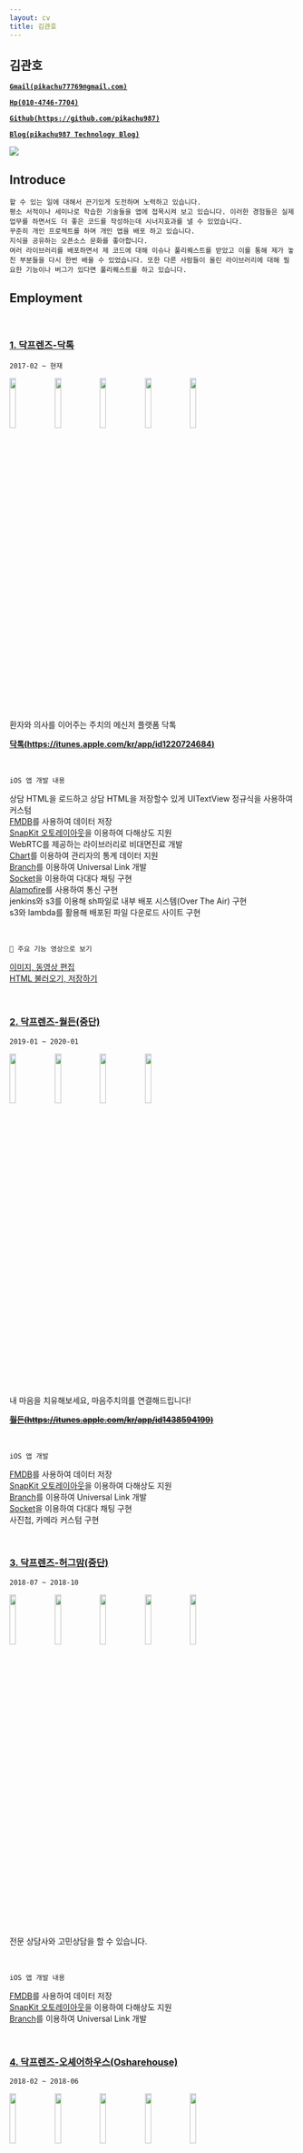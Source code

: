 ```yaml
---
layout: cv
title: 김관호
---
```



## 김관호

<a href="mailto:pikachu77769@gmail.com" style="font-weight: bold;">`Gmail(pikachu77769@gmail.com)`</a>

<a href="tel:010-4746-7704" style="font-weight: bold;">`Hp(010-4746-7704)`</a>

<a href="https://github.com/pikachu987/" style="font-weight: bold;">`Github(https://github.com/pikachu987)`</a>

<a href="https://pikachu987.tistory.com/" style="font-weight: bold;">`Blog(pikachu987 Technology Blog)`</a>


<div class="profile"><img src="https://pikachu987.github.io/cvdata/resources/profile.png?cv=1"></div>


## Introduce

`할 수 있는 일에 대해서 끈기있게 도전하며 노력하고 있습니다.`<br>
`평소 서적이나 세미나로 학습한 기술들을 앱에 접목시켜 보고 있습니다. 이러한 경험들은 실제 업무를 하면서도 더 좋은 코드를 작성하는데 시너지효과를 낼 수 있었습니다.`<br>
`꾸준히 개인 프로젝트를 하며 개인 앱을 배포 하고 있습니다.`<br>
`지식을 공유하는 오픈소스 문화를 좋아합니다.`<br>
`여러 라이브러리를 배포하면서 제 코드에 대해 이슈나 풀리퀘스트를 받았고 이를 통해 제가 놓친 부분들을 다시 한번 배울 수 있었습니다. 또한 다른 사람들이 올린 라이브러리에 대해 필요한 기능이나 버그가 있다면 풀리퀘스트를 하고 있습니다.`




## Employment



<br>

### [1. 닥프렌즈-닥톡](https://www.doctalk.co.kr/)

`2017-02 ~ 현재`

<img src="https://pikachu987.github.io/cvdata/resources/employment/doctalk/appstore/1.png?cv=1" width="15%">
<img src="https://pikachu987.github.io/cvdata/resources/employment/doctalk/appstore/2.png?cv=1" width="15%">
<img src="https://pikachu987.github.io/cvdata/resources/employment/doctalk/appstore/3.png?cv=1" width="15%">
<img src="https://pikachu987.github.io/cvdata/resources/employment/doctalk/appstore/4.png?cv=1" width="15%">
<img src="https://pikachu987.github.io/cvdata/resources/employment/doctalk/appstore/5.png?cv=1" width="15%">

환자와 의사를 이어주는 주치의 메신저 플랫폼 닥톡

__[닥톡(https://itunes.apple.com/kr/app/id1220724684)](https://itunes.apple.com/kr/app/id1220724684)__

<br>

`iOS 앱 개발 내용`

상담 HTML을 로드하고 상담 HTML을 저장할수 있게 UITextView 정규식을 사용하여 커스텀<br>
[FMDB](https://github.com/ccgus/fmdb)를 사용하여 데이터 저장<br>
[SnapKit 오토레이아웃](https://github.com/SnapKit/SnapKit)을 이용하여 다해상도 지원<br>
WebRTC를 제공하는 라이브러리로 비대면진료 개발<br>
[Chart](https://github.com/danielgindi/Charts)를 이용하여 관리자의 통계 데이터 지원<br>
[Branch](https://dashboard.branch.io/)를 이용하여 Universal Link 개발<br>
[Socket](https://github.com/socketio/socket.io-client-swift)을 이용하여 다대다 채팅 구현<br>
[Alamofire](https://github.com/Alamofire/Alamofire)를 사용하여 통신 구현<br>
jenkins와 s3를 이용해 sh파일로 내부 배포 시스템(Over The Air) 구현<br>
s3와 lambda를 활용해 배포된 파일 다운로드 사이트 구현<br>

<br>

`📱 주요 기능 영상으로 보기`

[이미지, 동영상 편집](https://pikachu987.github.io/cvdata/resources/employment/doctalk/media/picker/)<br>
[HTML 불러오기, 저장하기](https://pikachu987.github.io/cvdata/resources/employment/doctalk/media/html/)
<br>


<div class="page-break"></div>

<br>

### [2. 닥프렌즈-월든(중단)](https://www.docfriends.com/)

`2019-01 ~ 2020-01`

<img src="https://pikachu987.github.io/cvdata/resources/employment/walden/appstore/1.png?cv=1" width="15%">
<img src="https://pikachu987.github.io/cvdata/resources/employment/walden/appstore/2.png?cv=1" width="15%">
<img src="https://pikachu987.github.io/cvdata/resources/employment/walden/appstore/3.png?cv=1" width="15%">
<img src="https://pikachu987.github.io/cvdata/resources/employment/walden/appstore/4.png?cv=1" width="15%">

내 마음을 치유해보세요, 마음주치의를 연결해드립니다!

~~__[월든(https://itunes.apple.com/kr/app/id1438594199)](https://itunes.apple.com/kr/app/id1438594199)__~~

<br>

`iOS 앱 개발`

[FMDB](https://github.com/ccgus/fmdb)를 사용하여 데이터 저장<br>
[SnapKit 오토레이아웃](https://github.com/SnapKit/SnapKit)을 이용하여 다해상도 지원<br>
[Branch](https://dashboard.branch.io/)를 이용하여 Universal Link 개발<br>
[Socket](https://github.com/socketio/socket.io-client-swift)을 이용하여 다대다 채팅 구현<br>
사진첩, 카메라 커스텀 구현<br>



<br>

### [3. 닥프렌즈-허그맘(중단)](https://www.docfriends.com/)

`2018-07 ~ 2018-10`

<img src="https://pikachu987.github.io/cvdata/resources/employment/hugmom/appstore/1.png?cv=1" width="15%">
<img src="https://pikachu987.github.io/cvdata/resources/employment/hugmom/appstore/2.png?cv=1" width="15%">
<img src="https://pikachu987.github.io/cvdata/resources/employment/hugmom/appstore/3.png?cv=1" width="15%">
<img src="https://pikachu987.github.io/cvdata/resources/employment/hugmom/appstore/4.png?cv=1" width="15%">
<img src="https://pikachu987.github.io/cvdata/resources/employment/hugmom/appstore/5.png?cv=1" width="15%">

전문 상담사와 고민상담을 할 수 있습니다.

<br>

`iOS 앱 개발 내용`

[FMDB](https://github.com/ccgus/fmdb)를 사용하여 데이터 저장<br>
[SnapKit 오토레이아웃](https://github.com/SnapKit/SnapKit)을 이용하여 다해상도 지원<br>
[Branch](https://dashboard.branch.io/)를 이용하여 Universal Link 개발<br>


<div class="page-break"></div>

<br>

### [4. 닥프렌즈-오셰어하우스(Osharehouse)](https://www.facebook.com/osharehouse/)

`2018-02 ~ 2018-06`

<img src="https://pikachu987.github.io/cvdata/resources/employment/osharehouse/appstore/1.png?cv=1" width="15%">
<img src="https://pikachu987.github.io/cvdata/resources/employment/osharehouse/appstore/2.png?cv=1" width="15%">
<img src="https://pikachu987.github.io/cvdata/resources/employment/osharehouse/appstore/3.png?cv=1" width="15%">
<img src="https://pikachu987.github.io/cvdata/resources/employment/osharehouse/appstore/4.png?cv=1" width="15%">
<img src="https://pikachu987.github.io/cvdata/resources/employment/osharehouse/appstore/5.png?cv=1" width="15%">

실시간 직거래 방구하기

__[오셰어하우스(https://itunes.apple.com/kr/app/id1383090453)](https://itunes.apple.com/kr/app/id1383090453)__

<br>

`iOS 앱 개발 내용`

CoreData를 사용하여 데이터 저장<br>
[SnapKit 오토레이아웃](https://github.com/SnapKit/SnapKit)을 이용하여 다해상도 지원<br>
[Branch](https://dashboard.branch.io/)를 이용하여 Universal Link 개발<br>
[Socket](https://github.com/socketio/socket.io-client-swift)을 이용하여 다대다 채팅 구현<br>
Expandable Tableview 개발<br>
Localizable을 사용하여 다국어 지원<br>



<br>

### [5. 닥프렌즈-오셰어하우스 관리자(Osharehouse)](https://www.facebook.com/osharehouse/)

`2018-02 ~ 2018-06`

<img src="https://pikachu987.github.io/cvdata/resources/employment/osharehouseAdmin/appstore/1.png?cv=1" width="15%">
<img src="https://pikachu987.github.io/cvdata/resources/employment/osharehouseAdmin/appstore/2.png?cv=1" width="15%">
<img src="https://pikachu987.github.io/cvdata/resources/employment/osharehouseAdmin/appstore/3.png?cv=1" width="15%">
<img src="https://pikachu987.github.io/cvdata/resources/employment/osharehouseAdmin/appstore/4.png?cv=1" width="15%">
<img src="https://pikachu987.github.io/cvdata/resources/employment/osharehouseAdmin/appstore/5.png?cv=1" width="15%">

간편하게 입주자를 모집하세요

__[오셰어하우스 관리자(https://itunes.apple.com/kr/app/id1351570974)](https://itunes.apple.com/kr/app/id1351570974)__

<br>

`iOS 앱 개발 내용`

[Chart](https://github.com/danielgindi/Charts)를 이용하여 관리자의 통계 데이터 지원<br>
CoreData를 사용하여 데이터 저장<br>
[SnapKit 오토레이아웃](https://github.com/SnapKit/SnapKit)을 이용하여 다해상도 지원<br>
[Branch](https://dashboard.branch.io/)를 이용하여 Universal Link 개발<br>
[Socket](https://github.com/socketio/socket.io-client-swift)을 이용하여 다대다 채팅 구현<br>


<div class="page-break"></div>

<br>

### [6. 닥프렌즈-배경화면 HD(OGQ)](https://medium.com/ogq-corp)

`2017-04 ~ 2017-07`

<img src="https://pikachu987.github.io/cvdata/resources/employment/backgroundHD/appstore/1.png?cv=1" width="15%">
<img src="https://pikachu987.github.io/cvdata/resources/employment/backgroundHD/appstore/2.png?cv=1" width="15%">
<img src="https://pikachu987.github.io/cvdata/resources/employment/backgroundHD/appstore/3.png?cv=1" width="15%">
<img src="https://pikachu987.github.io/cvdata/resources/employment/backgroundHD/appstore/4.png?cv=1" width="15%">
<img src="https://pikachu987.github.io/cvdata/resources/employment/backgroundHD/appstore/5.png?cv=1" width="15%">

고화질 배경화‪면‬

__[배경화면 HD(https://itunes.apple.com/app/id541860561)](https://itunes.apple.com/app/id541860561)__

<br>

`iOS 앱 개발 내용`

Objective-C 로 되어있던 앱을 Swift3로 변환<br>
[Tags](https://github.com/pikachu987/Tags) 라이브러리 기초 개발<br>
오토레이아웃(스토리보드)을 이용하여 다해상도 지원<br>
이미지 다해상도 렌더링 지원<br>
Localizable을 사용하여 다국어 지원<br>



<br>

### 7. 시전소프트-전단지존

`2016-06 ~ 2016-11`

<img src="https://pikachu987.github.io/cvdata/resources/employment/jundan/appstore/1.png?cv=1" width="15%">
<img src="https://pikachu987.github.io/cvdata/resources/employment/jundan/appstore/2.png?cv=1" width="15%">
<img src="https://pikachu987.github.io/cvdata/resources/employment/jundan/appstore/3.png?cv=1" width="15%">
<img src="https://pikachu987.github.io/cvdata/resources/employment/jundan/appstore/4.png?cv=1" width="15%">
<img src="https://pikachu987.github.io/cvdata/resources/employment/jundan/appstore/5.png?cv=1" width="15%">

전단지를 앱으로 만들어 배포

<br>

`iOS 앱 개발 내용`

[Realm](https://github.com/realm/realm-cocoa)을 사용하여 데이터 저장<br>
[Alamofire](https://github.com/Alamofire/Alamofire)를 사용하여 통신 구현<br>
여러가지 전단지 만들기 레이아웃 개발<br>
Horizontal 무한 스크롤 개발<br>



<div class="page-break"></div>

## Freelancer

<br>

### 1. KMS-ExpertT

`2016-11 ~ 2016-12`

<img src="https://pikachu987.github.io/cvdata/resources/freelancer/et/appstore/1.png?cv=1" width="15%">
<img src="https://pikachu987.github.io/cvdata/resources/freelancer/et/appstore/2.png?cv=1" width="15%">
<img src="https://pikachu987.github.io/cvdata/resources/freelancer/et/appstore/3.png?cv=1" width="15%">
<img src="https://pikachu987.github.io/cvdata/resources/freelancer/et/appstore/4.png?cv=1" width="15%">
<img src="https://pikachu987.github.io/cvdata/resources/freelancer/et/appstore/5.png?cv=1" width="15%">

WebRTC를 이용해 통역 전문가와 통화

<br>

`iOS 앱 개발 내용`

[QuickBlox WebRTC](https://quickblox.com/)를 이용하여 통화 구현<br>
[SQLite](https://github.com/stephencelis/SQLite.swift)를 이용하여 데이터 저장<br>
[Realm](https://github.com/realm/realm-cocoa)을 사용하여 데이터 저장<br>
[Alamofire](https://github.com/Alamofire/Alamofire)를 사용하여 통신 구현<br>




<br>

### 2. Davich-가상장착(중단)

`2016-12 ~ 2017-01`

<img src="https://pikachu987.github.io/cvdata/resources/freelancer/virtualWearing/appstore/1.png?cv=1" width="15%">
<img src="https://pikachu987.github.io/cvdata/resources/freelancer/virtualWearing/appstore/2.png?cv=1" width="15%">
<img src="https://pikachu987.github.io/cvdata/resources/freelancer/virtualWearing/appstore/3.png?cv=1" width="15%">
<img src="https://pikachu987.github.io/cvdata/resources/freelancer/virtualWearing/appstore/4.png?cv=1" width="15%">
<img src="https://pikachu987.github.io/cvdata/resources/freelancer/virtualWearing/appstore/5.png?cv=1" width="15%">

가상으로 눈동자 위치와 눈동자 타원에 맞게 콘택트 렌즈를 잘라서 가상으로 써 볼수 있다.

<br>

`iOS 앱 개발 내용`

[Realm](https://github.com/realm/realm-cocoa)을 사용하여 데이터 저장<br>
[Alamofire](https://github.com/Alamofire/Alamofire)를 사용하여 통신 구현<br>


<div class="page-break"></div>

<br>

### 3. knightnet-책가방

`2017-01 ~ 2017-02`

<img src="https://pikachu987.github.io/cvdata/resources/freelancer/edubag/appstore/1.png?cv=1" width="15%">
<img src="https://pikachu987.github.io/cvdata/resources/freelancer/edubag/appstore/2.png?cv=1" width="15%">
<img src="https://pikachu987.github.io/cvdata/resources/freelancer/edubag/appstore/3.png?cv=1" width="15%">
<img src="https://pikachu987.github.io/cvdata/resources/freelancer/edubag/appstore/4.png?cv=1" width="15%">
<img src="https://pikachu987.github.io/cvdata/resources/freelancer/edubag/appstore/5.png?cv=1" width="15%">

책가방은 방과후학교 운영을 위한 프로그램입니다.

<br>

`iOS 앱 개발 내용`

[Realm](https://github.com/realm/realm-cocoa)을 사용하여 데이터 저장<br>
[Alamofire](https://github.com/Alamofire/Alamofire)를 사용하여 통신 구현<br>
[Kanna](https://github.com/tid-kijyun/Kanna)를 사용하여 XML 통신 구현<br>




## Individual Projects

<br>

### 1. 패턴관리(생활패턴, 운동패턴, 피트니스)

`2019-07 ~ 2019-07`

<img src="https://pikachu987.github.io/cvdata/resources/individual/pattern/appstore/1.png?cv=1" width="15%">
<img src="https://pikachu987.github.io/cvdata/resources/individual/pattern/appstore/2.png?cv=1" width="15%">
<img src="https://pikachu987.github.io/cvdata/resources/individual/pattern/appstore/3.png?cv=1" width="15%">
<img src="https://pikachu987.github.io/cvdata/resources/individual/pattern/appstore/4.png?cv=1" width="15%">
<img src="https://pikachu987.github.io/cvdata/resources/individual/pattern/appstore/5.png?cv=1" width="15%">

● 자신에게 맞는 작업으로 하루하루 패턴을 맞게 살아보세요.<br/>
● 하루하루 패턴에 맞게 살았는지 통계를 확인해 보세요.<br/>
● 패턴에 맞게 살고 있는지 패턴 관리앱이 도와드려요.<br/>

__[패턴관리(https://itunes.apple.com/us/app/패턴관리-생활패턴-운동패턴-피트니스/id1471091967)](https://itunes.apple.com/us/app/패턴관리-생활패턴-운동패턴-피트니스/id1471091967)__

<br>

`iOS 앱 개발 내용`

[FMDB](https://github.com/ccgus/fmdb)를 사용하여 데이터 저장<br>
[SnapKit 오토레이아웃](https://github.com/SnapKit/SnapKit)을 이용하여 다해상도 지원<br>
[CropPickerView](https://github.com/pikachu987/CropPickerView)를 이용하여 이미지 자르기 지원<br>
Localizable을 사용하여 다국어 지원<br>


<div class="page-break"></div>

<br>

### 2. Punto: 쉬운 사진편집 툴

`2018-09 ~ 2018-09`

<img src="https://pikachu987.github.io/cvdata/resources/individual/punto/appstore/1.png?cv=1" width="15%">
<img src="https://pikachu987.github.io/cvdata/resources/individual/punto/appstore/2.png?cv=1" width="15%">
<img src="https://pikachu987.github.io/cvdata/resources/individual/punto/appstore/3.png?cv=1" width="15%">
<img src="https://pikachu987.github.io/cvdata/resources/individual/punto/appstore/4.png?cv=1" width="15%">
<img src="https://pikachu987.github.io/cvdata/resources/individual/punto/appstore/5.png?cv=1" width="15%">

● 사진첩에 있는 이미지를 편집할 수 있습니다.<br/>
● 캔버스를 편집할 수 있습니다.<br/>
● 컬러 피커를 사용하여 원하는 색을 캔버스에 저장해 보세요.<br/>
● 다양한 필터로 이미지의 느낌을 바꾸어 보세요.<br/>
● 이미지에 원하는 영역에 스포이드로 색을 추출해 보세요.<br/>
● 사진에 일부 영역이 마음에 들지 않을때 사진을 원하는 크기와 원하는 영역으로 잘라 보세요.<br/>
● 이미지에 여러가지 이모지,이미지,텍스트를 추가해서 위치와 크기를 조절해 보세요.<br/>
● 사용하지 않는 편집 도구를 OFF 시킨 후 자주 사용하는 도구만 볼수 있습니다.<br/>
● 이미지의 정보와 촬영 정보와 위치를 볼수 있습니다.<br/>

__[푼토(https://itunes.apple.com/us/app/punto-easy-photo-editing-tool/id1402485933)](https://itunes.apple.com/us/app/punto-easy-photo-editing-tool/id1402485933)__

<br>

`iOS 앱 개발 내용`

[FMDB](https://github.com/ccgus/fmdb)를 사용하여 데이터 저장<br>
오토레이아웃(스토리보드)을 이용하여 다해상도 지원<br>
[CropPickerView](https://github.com/pikachu987/CropPickerView)를 이용하여 이미지 자르기 지원<br>
[GPUImage](https://github.com/BradLarson/GPUImage3)를 이용하여 필터 지원<br>
Localizable을 사용하여 다국어 지원<br>



<br>

### 3. MakeGIF: 움짤 그림 만들기 앱

`2018-01 ~ 2018-01`

<img src="https://pikachu987.github.io/cvdata/resources/individual/makegif/appstore/1.png?cv=1" width="15%">
<img src="https://pikachu987.github.io/cvdata/resources/individual/makegif/appstore/2.png?cv=1" width="15%">
<img src="https://pikachu987.github.io/cvdata/resources/individual/makegif/appstore/3.png?cv=1" width="15%">
<img src="https://pikachu987.github.io/cvdata/resources/individual/makegif/appstore/4.png?cv=1" width="15%">
<img src="https://pikachu987.github.io/cvdata/resources/individual/makegif/appstore/5.png?cv=1" width="15%">

● 터치로 쉽게 움짤을 만들수 있습니다.<br/>
● 펜 색과 사이즈를 조절할수 있습니다.<br/>
● 배경색과 배경이미지를 변경할수 있습니다.<br/>
● 갤러리에 저장된 사진들을 GIF로 변경할수 있습니다.<br/>
● 갤러리에 저장된 사진들을 원모양 GIF로 변경할수 있습니다.<br/>
● GIF 이미지들을 일반 사진으로 변경할 수 있습니다.<br/>

__[움짤 그림 만들기(https://itunes.apple.com/kr/app/움짤-그림-만들기/id1332469018)](https://itunes.apple.com/kr/app/움짤-그림-만들기/id1332469018)__

<br>

`iOS 앱 개발 내용`

CoreData를 사용하여 데이터 저장<br>
[SnapKit 오토레이아웃](https://github.com/SnapKit/SnapKit)을 이용하여 다해상도 지원<br>



<br>

### 4. FakeCall: 가짜전화 앱 (reject)

`2018-01 ~ 2018-01`

<img src="https://pikachu987.github.io/cvdata/resources/individual/fakecall/appstore/1.png?cv=1" width="15%">
<img src="https://pikachu987.github.io/cvdata/resources/individual/fakecall/appstore/2.png?cv=1" width="15%">
<img src="https://pikachu987.github.io/cvdata/resources/individual/fakecall/appstore/3.png?cv=1" width="15%">
<img src="https://pikachu987.github.io/cvdata/resources/individual/fakecall/appstore/4.png?cv=1" width="15%">
<img src="https://pikachu987.github.io/cvdata/resources/individual/fakecall/appstore/5.png?cv=1" width="15%">

● 기존 휴대폰의 연락처에 있는 사람들에게 가짜로 전화를 걸 수 있습니다.<br/>
● 새로운 연락처를 등록해서 가짜로 전화를 걸 수 있습니다.<br/>
● 기존 연락처나 새로운 연락처에서 전화를 걸게 할 수 있습니다.<br/>
● 전화왔을 때 알림음과 진동, 배경화면을 바꿀 수 있습니다.<br/>


<br>

`iOS 앱 개발 내용`

CoreData를 사용하여 데이터 저장<br>
[SnapKit 오토레이아웃](https://github.com/SnapKit/SnapKit)을 이용하여 다해상도 지원<br>
Localizable을 사용하여 다국어 지원<br>


<br>

### 5. Script: 대본공부 앱

`2017-12 ~ 2017-12`

<img src="https://pikachu987.github.io/cvdata/resources/individual/script/appstore/1.png?cv=1" width="15%">
<img src="https://pikachu987.github.io/cvdata/resources/individual/script/appstore/2.png?cv=1" width="15%">
<img src="https://pikachu987.github.io/cvdata/resources/individual/script/appstore/3.png?cv=1" width="15%">
<img src="https://pikachu987.github.io/cvdata/resources/individual/script/appstore/4.png?cv=1" width="15%">
<img src="https://pikachu987.github.io/cvdata/resources/individual/script/appstore/5.png?cv=1" width="15%">

● 나에게 맞는 앱 디자인을 선택할 수 있습니다.<br/>
● 중요 문장을 추가할수 있습니다.<br/>
● 대본, 중요 문장에서 검색을 할수 있습니다.<br/>
● 대본, 중요 문장을 번역할 수 있습니다.<br/>
● 중요 문장에 태그를 선택할수 있습니다.<br/>
● 대본에 따라 자신이 마지막 공부한 위치로 돌아갈 수 있습니다.<br/>
● 대본과 중요문장을 저장할수 있습니다. 데이터는 서버에 저장되지 않고 휴대폰 기기에 저장되기 때문에 다른 사람들에게 노출되지 않고 다시 불러올 수 있습니다.<br/>

__[대본공부(https://itunes.apple.com/kr/app/대본-공부/id1319037733)](https://itunes.apple.com/kr/app/대본-공부/id1319037733)__

<br>

`iOS 앱 개발 내용`

CoreData를 사용하여 데이터 저장<br>
[SSZipArchive](https://github.com/ZipArchive/ZipArchive)를 이용하여 집파일을 다운받은 후 압축풀기 지원<br>
[Kanna](https://github.com/tid-kijyun/Kanna)를 사용하여 XML 분석<br>


<div class="page-break"></div>

<br>

### 6. Markdown: 마크다운 앱

`2017-01 ~ 2017-01`

<img src="https://pikachu987.github.io/cvdata/resources/individual/markdown/appstore/1.png?cv=1" width="15%">
<img src="https://pikachu987.github.io/cvdata/resources/individual/markdown/appstore/2.png?cv=1" width="15%">
<img src="https://pikachu987.github.io/cvdata/resources/individual/markdown/appstore/3.png?cv=1" width="15%">

● 마크다운을 적을수 있다.<br>
● 마크다운을 적기 편하게 키보드 상단에 여러가지 버튼이 있다.<br>
● 마크다운을 적으면서 마크다운 미리보기를 할 수 있다.<br>
● 마크다운을 저장할 수 있다.<br>
● 마크다운을 공유할 수 있다.<br>

__[마크다운(https://itunes.apple.com/us/app/마크다운-개발자를-위한-마크다운-markdown-md/id1195478325)](https://itunes.apple.com/us/app/마크다운-개발자를-위한-마크다운-markdown-md/id1195478325)__

<br>

`iOS 앱 개발 내용`

CoreData를 사용하여 데이터 저장<br>



<br>

### 7. Memo: 그림 메모장

`2017-01 ~ 2017-01`

<img src="https://pikachu987.github.io/cvdata/resources/individual/memo/appstore/1.png?cv=1" width="15%">
<img src="https://pikachu987.github.io/cvdata/resources/individual/memo/appstore/2.png?cv=1" width="15%">
<img src="https://pikachu987.github.io/cvdata/resources/individual/memo/appstore/3.png?cv=1" width="15%">
<img src="https://pikachu987.github.io/cvdata/resources/individual/memo/appstore/4.png?cv=1" width="15%">
<img src="https://pikachu987.github.io/cvdata/resources/individual/memo/appstore/5.png?cv=1" width="15%">

● 메모장에 펜으로 그림을 그릴수 있다.<br>
● 펜의 색, 크기를 바꿀수 있다.<br>
● 지우개로 펜으로 그린 것을 지울수 있고 지우개 크기를 바꿀수 있다.<br>
● 배경색을 바꿀수 있다.<br>
● 투명한 배경을 사용하고 갤러리에 저장할 수 있다.<br>
● 이미지를 가져와서 크기를 조절해서 메모장에 올려놓을수 있다.<br>
● 텍스트를 만들어서 메모장에 올려놓을수 있다.<br>
● 저장, 삭제, 공유가 가능하며 메모마다 잠금(지문인식)을 걸어놓을 수 있다.<br>
● 잠금이 된 메모는 저장, 삭제, 공유, 보기를 하려면 지문인식 또는 잠금설정할때 입력한 비밀번호를 입력하여야 할 수 있다.<br>

__[그림 메모장(https://apps.apple.com/us/app/그림-메모장/id1194457669)](https://apps.apple.com/us/app/그림-메모장/id1194457669)__

<br>

`iOS 앱 개발 내용`

[FMDB](https://github.com/ccgus/fmdb)를 사용하여 데이터 저장<br>
[SnapKit 오토레이아웃](https://github.com/SnapKit/SnapKit)을 이용하여 다해상도 지원<br>
[PALFileStorage](https://github.com/pikachu987/PALFileStorage.git)를 이용하여 내부 저장소에 파일 저장
[Realm](https://github.com/realm/realm-cocoa)을 사용하다가 FMDB로 데이터 마이그레이션<br>
LocalAuthentication를 사용하여 FaceID, TouchID 구현



<br>

### 8. Editor: 이미지 합성 앱

`2017-01 ~ 2017-01`

<img src="https://pikachu987.github.io/cvdata/resources/individual/editor/appstore/1.png?cv=1" width="15%">
<img src="https://pikachu987.github.io/cvdata/resources/individual/editor/appstore/2.png?cv=1" width="15%">
<img src="https://pikachu987.github.io/cvdata/resources/individual/editor/appstore/3.png?cv=1" width="15%">
<img src="https://pikachu987.github.io/cvdata/resources/individual/editor/appstore/4.png?cv=1" width="15%">
<img src="https://pikachu987.github.io/cvdata/resources/individual/editor/appstore/5.png?cv=1" width="15%">

● 갤러리, 카메라(필터), 웹사이트, 저장된이미지, 지도에서 원하는 영역을 자르고 저장할 수 있다.<br>
● 원하는 영역을 타원으로 자를 수 있다.<br>
● 저장한 이미지들을 서로 합성을 할 수 있고 이미지들 간의 순서를 조절할 수 있다.<br>
● 배경색을 바꿀 수 있고 텍스트를 넣을 수 있고 합성한 이미지를 저장할 수 있다.<br>
● 투명한 배경을 사용하고 갤러리에 저장할 수 있다.<br>
● 저장된 이미지를 갤러리저장, 공유하기, 삭제 할 수있다.(복수 선택 가능)<br>

__[이미지 합성(https://itunes.apple.com/kr/app/editeo/id1192981741)](https://itunes.apple.com/kr/app/editeo/id1192981741?l=ko&ls=1&mt=8)__

<br>

`iOS 앱 개발 내용`

[FMDB](https://github.com/ccgus/fmdb)를 사용하여 데이터 저장<br>
[SnapKit 오토레이아웃](https://github.com/SnapKit/SnapKit)을 이용하여 다해상도 지원<br>
[PALFileStorage](https://github.com/pikachu987/PALFileStorage.git)를 이용하여 내부 저장소에 파일 저장
[Realm](https://github.com/realm/realm-cocoa)을 사용하다가 FMDB로 데이터 마이그레이션<br>





## Team Projects

<br>

### 1. 일루와: 중간 장소 지정해주는 앱

`2018-01 ~ 2018-01`

<img src="https://pikachu987.github.io/cvdata/resources/team/common/appstore/1.png?cv=1" width="15%">
<img src="https://pikachu987.github.io/cvdata/resources/team/common/appstore/2.png?cv=1" width="15%">
<img src="https://pikachu987.github.io/cvdata/resources/team/common/appstore/3.png?cv=1" width="15%">
<img src="https://pikachu987.github.io/cvdata/resources/team/common/appstore/4.png?cv=1" width="15%">
<img src="https://pikachu987.github.io/cvdata/resources/team/common/appstore/5.png?cv=1" width="15%">
<img src="https://pikachu987.github.io/cvdata/resources/team/common/appstore/6.png?cv=1" width="15%">

<a href="https://www.facebook.com/unithonWithU/">`6회 유니톤(대학 해커톤) 우수상`</a>


<div class="page-break"></div>

<br>

### 2. 답정너: 두가지 선택사항을 투표하는 앱

`2018-04 ~ 2018-05`

<img src="https://pikachu987.github.io/cvdata/resources/team/vote/appstore/1.png?cv=1" width="15%">
<img src="https://pikachu987.github.io/cvdata/resources/team/vote/appstore/2.png?cv=1" width="15%">
<img src="https://pikachu987.github.io/cvdata/resources/team/vote/appstore/3.png?cv=1" width="15%">
<img src="https://pikachu987.github.io/cvdata/resources/team/vote/appstore/4.png?cv=1" width="15%">
<img src="https://pikachu987.github.io/cvdata/resources/team/vote/appstore/5.png?cv=1" width="15%">

__[답정너(https://itunes.apple.com/kr/app/답정너/id1379000768)](https://itunes.apple.com/kr/app/답정너/id1379000768)__




## Library

### 1. Tags

[https://github.com/pikachu987/Tags](https://github.com/pikachu987/Tags)

![stars](https://img.shields.io/github/stars/pikachu987/Tags?style=social)&nbsp;&nbsp;
![forks](https://img.shields.io/github/forks/pikachu987/Tags?style=social)&nbsp;&nbsp;
![watchers](https://img.shields.io/github/watchers/pikachu987/Tags?style=social)&nbsp;&nbsp;

● 태그를 동적으로 추가, 수정, 삭제를 할수 있고 여러가지 커스터마이징을 제공<br>
● 태그는 오토레이아웃으로 개발<br>
● 태그를 터치, 높이 변경 될때 딜리게이트 호출<br>

### 2. NotificationView

[https://github.com/pikachu987/NotificationView](https://github.com/pikachu987/NotificationView)

![stars](https://img.shields.io/github/stars/pikachu987/NotificationView?style=social)&nbsp;&nbsp;
![forks](https://img.shields.io/github/forks/pikachu987/NotificationView?style=social)&nbsp;&nbsp;
![watchers](https://img.shields.io/github/watchers/pikachu987/NotificationView?style=social)&nbsp;&nbsp;

● iOS 기본 알림 화면 구현<br>
● light 테마, dark 테마 지원<br>
● hide시간, show시간, showAfter시간 커스텀 가능<br>

### 3. CropPickerView

[https://github.com/pikachu987/CropPickerView](https://github.com/pikachu987/CropPickerView)

![stars](https://img.shields.io/github/stars/pikachu987/CropPickerView?style=social)&nbsp;&nbsp;
![forks](https://img.shields.io/github/forks/pikachu987/CropPickerView?style=social)&nbsp;&nbsp;
![watchers](https://img.shields.io/github/watchers/pikachu987/CropPickerView?style=social)&nbsp;&nbsp;

● 상하좌우, 상좌, 상우, 하좌, 하우 버튼을 이용해 이미지 자를 위치를 정하고 이미지를 자름<br>
● 이미지는 스크롤이 되고 스크롤보다 이미지가 작은 경우 중앙 정렬<br>
● 이미지를 원형으로 자를수 있음<br>

### 4. WebController

[https://github.com/pikachu987/WebController](https://github.com/pikachu987/WebController)

![stars](https://img.shields.io/github/stars/pikachu987/WebController?style=social)&nbsp;&nbsp;
![forks](https://img.shields.io/github/forks/pikachu987/WebController?style=social)&nbsp;&nbsp;
![watchers](https://img.shields.io/github/watchers/pikachu987/WebController?style=social)&nbsp;&nbsp;

● WKWebView를 커스텀<br>
● KVO를 이용하여 웹사이트 로드 progress 표현<br>
● 하단 툴바, 색상 등 커스텀 가능<br>

<div class="page-break"></div>

### 5. VideoConverter

[https://github.com/pikachu987/VideoConverter](https://github.com/pikachu987/VideoConverter)

● 비디오를 startTime, endTime or durationTime으로 자를수 있음<br>
● 비디오를 x, y, width, height값으로 자를 수 있고 회전, quality, 음소거를 할 수 있음<br>

### 6. VideoTrim

[https://github.com/pikachu987/VideoTrim](https://github.com/pikachu987/VideoTrim)

● 비디오의 시작 시간, 종료 시간을 UI적으로 표현하고 수정할 수 있음<br>
● 최소 width, preview 개수, color, margin, 크기 등을 커스텀 가능<br>



## Certifications

`2016` 네트워크관리사 (한국정보통신자격협회)


## Activity

<br>

[![Github stats](https://github-readme-stats.vercel.app/api?username=pikachu987&show_icons=true&count_private=true)](https://github.com/pikachu987/pikachu987)

[![Top Langs](https://github-readme-stats.vercel.app/api/top-langs/?username=pikachu987&layout=compact&langs_count=10&hide=Objective-C,JavaScript)](https://github.com/pikachu987/pikachu987)

[![Github](https://img.shields.io/badge/github-black.svg?logoColor=white&logo=github&link=https://github.com/pikachu987)](https://github.com/pikachu987/)
[![Blog](https://img.shields.io/badge/Tech%20Blog-black?style=flat&logo=github&link=https://pikachu987.tistory.com)](https://pikachu987.tistory.com/)
[![Repository](https://img.shields.io/github/stars/pikachu987?label=Repository%20Star&color=black&logoColor=white&logo=github&link=https://github.com/search?q=user%3Apikachu987+&s=stars&type=Repositories)](https://github.com/search?q=user%3Apikachu987+&s=stars&type=Repositories/)


### 1. 부스트코스 iOS 리뷰어 역활

`2018-06 ~ 2019-04`

### 2. 디프만 동아리 iOS 개발자 참여

`2018-03 ~ 2018-08`




## Contact Me

<br>

[![Gmail](https://img.shields.io/badge/Gmail-d14836?style=flat&logo=Gmail&logoColor=white&link=mailto:pikachu77769@gmail.com)](mailto:pikachu77769@gmail.com)
[![Tel](https://img.shields.io/badge/%F0%9F%93%B2%F0%9F%93%9E-Tel-green?style=flat&logoColor=white&link=tel:010-4746-7704)](tel:010-4746-7704)
